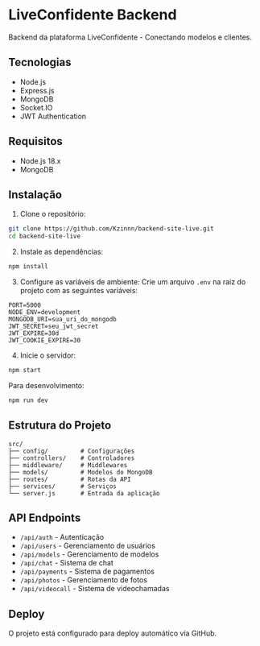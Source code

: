 # LiveConfidente Backend

Backend da plataforma LiveConfidente - Conectando modelos e clientes.

## Tecnologias

- Node.js
- Express.js
- MongoDB
- Socket.IO
- JWT Authentication

## Requisitos

- Node.js 18.x
- MongoDB

## Instalação

1. Clone o repositório:
```bash
git clone https://github.com/Kzinnn/backend-site-live.git
cd backend-site-live
```

2. Instale as dependências:
```bash
npm install
```

3. Configure as variáveis de ambiente:
Crie um arquivo `.env` na raiz do projeto com as seguintes variáveis:
```env
PORT=5000
NODE_ENV=development
MONGODB_URI=sua_uri_do_mongodb
JWT_SECRET=seu_jwt_secret
JWT_EXPIRE=30d
JWT_COOKIE_EXPIRE=30
```

4. Inicie o servidor:
```bash
npm start
```

Para desenvolvimento:
```bash
npm run dev
```

## Estrutura do Projeto

```
src/
├── config/         # Configurações
├── controllers/    # Controladores
├── middleware/     # Middlewares
├── models/         # Modelos do MongoDB
├── routes/         # Rotas da API
├── services/       # Serviços
└── server.js       # Entrada da aplicação
```

## API Endpoints

- `/api/auth` - Autenticação
- `/api/users` - Gerenciamento de usuários
- `/api/models` - Gerenciamento de modelos
- `/api/chat` - Sistema de chat
- `/api/payments` - Sistema de pagamentos
- `/api/photos` - Gerenciamento de fotos
- `/api/videocall` - Sistema de videochamadas

## Deploy

O projeto está configurado para deploy automático via GitHub.

